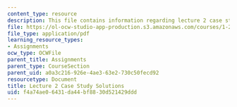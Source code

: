 ```yaml
---
content_type: resource
description: This file contains information regarding lecture 2 case study solutions.
file: https://ol-ocw-studio-app-production.s3.amazonaws.com/courses/1-264j-database-internet-and-systems-integration-technologies-fall-2013/f4a74ae06431da44bf8830d521429ddd_MIT1_264JF13_L2_sol.pdf
file_type: application/pdf
learning_resource_types:
- Assignments
ocw_type: OCWFile
parent_title: Assignments
parent_type: CourseSection
parent_uid: a0a3c216-926e-4ae3-63e2-730c50fecd92
resourcetype: Document
title: Lecture 2 Case Study Solutions
uid: f4a74ae0-6431-da44-bf88-30d521429ddd
---
```

